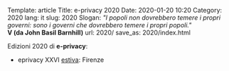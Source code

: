 Template: article
Title: e-privacy 2020
Date: 2020-01-20 10:20
Category: 2020
lang: it
slug: 2020
Slogan: <i>"I popoli non dovrebbero temere i propri governi: sono i governi che dovrebbero temere i propri popoli."</i><br/><b>V (da John Basil Barnhill)</b>
url: 2020/
save_as: 2020/index.html


Edizioni 2020 di **e-privacy**:

- eprivacy XXVI [estiva](/e-privacy-XXVI.html): Firenze
